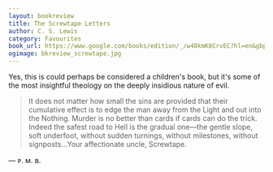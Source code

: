 ```yaml
---
layout: bookreview
title: The Screwtape Letters
author: C. S. Lewis
category: Favourites
book_url: https://www.google.com/books/edition/_/w48kmK8CrvEC?hl=en&gbpv=0
ogimage: bkreview_screwtape.jpg
---
```

Yes, this is could perhaps be considered a children's book, but it's some of the most insightful theology on the deeply insidious nature of evil.

> It does not matter how small the sins are provided that their cumulative effect is to edge the man away from the Light and out into the Nothing. Murder is no better than cards if cards can do the trick. Indeed the safest road to Hell is the gradual one—the gentle slope, soft underfoot, without sudden turnings, without milestones, without signposts...Your affectionate uncle, Screwtape.

— ᴘ. ᴍ. ʙ.